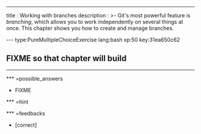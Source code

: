 ---
title       : Working with branches
description : >-
  Git's most powerful feature is *branching*, which allows you to work
  independently on several things at once.  This chapter shows you how
  to create and manage branches.

--- type:PureMultipleChoiceExercise lang:bash xp:50 key:31ea650c62
## FIXME so that chapter will build

<hr>

*** =possible_answers
- FIXME

*** =hint

*** =feedbacks
- [correct]
